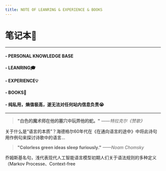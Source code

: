 ```yaml
---
title: NOTE OF LEANRING & EXPERIENCE & BOOKS
---
```


# 笔记本📒
---
#### - PERSONAL KNOWLEDGE BASE
#### - LEANRING🎓
#### - EXPERIENCE💡
#### - BOOKS📖
#### - 纯私用，熵值极高，遂无法对任何站内信息负责😭



---

  > __"白色的魔术师在他的墓穴中玩弄他的蛇。"__
> *——特拉克尔《赞歌》*
>
关于什么是“语言的本质”？海德格尔60年代在《在通向语言的途中》中将此诗句用作例句来探讨诗歌中的语言...

  > __"Colorless green ideas sleep furiously."__
> *——Noam Chomsky*
> 
乔姆斯基名句，浅代表现代人工智能语言模型初期人们关于语法规则的多种定义（Markov Processe、Context-free


